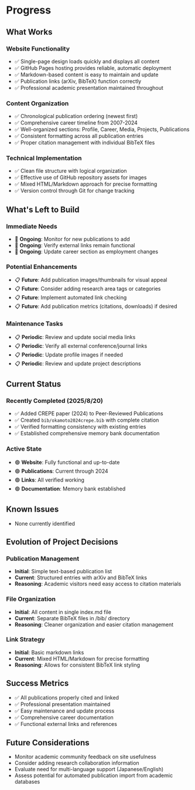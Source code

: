 # Progress

## What Works
### Website Functionality
- ✅ Single-page design loads quickly and displays all content
- ✅ GitHub Pages hosting provides reliable, automatic deployment
- ✅ Markdown-based content is easy to maintain and update
- ✅ Publication links (arXiv, BibTeX) function correctly
- ✅ Professional academic presentation maintained throughout

### Content Organization
- ✅ Chronological publication ordering (newest first)
- ✅ Comprehensive career timeline from 2007-2024
- ✅ Well-organized sections: Profile, Career, Media, Projects, Publications
- ✅ Consistent formatting across all publication entries
- ✅ Proper citation management with individual BibTeX files

### Technical Implementation
- ✅ Clean file structure with logical organization
- ✅ Effective use of GitHub repository assets for images
- ✅ Mixed HTML/Markdown approach for precise formatting
- ✅ Version control through Git for change tracking

## What's Left to Build
### Immediate Needs
- 🔄 **Ongoing**: Monitor for new publications to add
- 🔄 **Ongoing**: Verify external links remain functional
- 🔄 **Ongoing**: Update career section as employment changes

### Potential Enhancements
- 📋 **Future**: Add publication images/thumbnails for visual appeal
- 📋 **Future**: Consider adding research area tags or categories
- 📋 **Future**: Implement automated link checking
- 📋 **Future**: Add publication metrics (citations, downloads) if desired

### Maintenance Tasks
- 📋 **Periodic**: Review and update social media links
- 📋 **Periodic**: Verify all external conference/journal links
- 📋 **Periodic**: Update profile images if needed
- 📋 **Periodic**: Review and update project descriptions

## Current Status
### Recently Completed (2025/8/20)
- ✅ Added CREPE paper (2024) to Peer-Reviewed Publications
- ✅ Created `bib/okamoto2024crepe.bib` with complete citation
- ✅ Verified formatting consistency with existing entries
- ✅ Established comprehensive memory bank documentation

### Active State
- 🟢 **Website**: Fully functional and up-to-date
- 🟢 **Publications**: Current through 2024
- 🟢 **Links**: All verified working
- 🟢 **Documentation**: Memory bank established

## Known Issues
- None currently identified

## Evolution of Project Decisions
### Publication Management
- **Initial**: Simple text-based publication list
- **Current**: Structured entries with arXiv and BibTeX links
- **Reasoning**: Academic visitors need easy access to citation materials

### File Organization
- **Initial**: All content in single index.md file
- **Current**: Separate BibTeX files in /bib/ directory
- **Reasoning**: Cleaner organization and easier citation management

### Link Strategy
- **Initial**: Basic markdown links
- **Current**: Mixed HTML/Markdown for precise formatting
- **Reasoning**: Allows for consistent BibTeX link styling

## Success Metrics
- ✅ All publications properly cited and linked
- ✅ Professional presentation maintained
- ✅ Easy maintenance and update process
- ✅ Comprehensive career documentation
- ✅ Functional external links and references

## Future Considerations
- Monitor academic community feedback on site usefulness
- Consider adding research collaboration information
- Evaluate need for multi-language support (Japanese/English)
- Assess potential for automated publication import from academic databases
